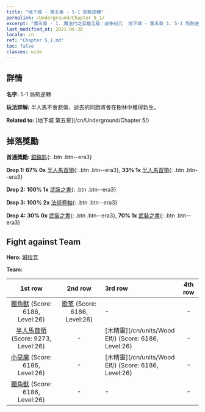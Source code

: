 ```yaml
---
title: "地下城 - 第五章 - 5-1 局勢逆轉"
permalink: /Underground/Chapter 5_1/
excerpt: "第五章 - 1. 魔法门之英雄无敌：战争纪元  地下城 - 第五章_1. 5-1 局勢逆轉"
last_modified_at: 2021-06-30
locale: cn
ref: "Chapter 5_1.md"
toc: false
classes: wide
---
```


## 詳情

 **名字:** 5-1 局勢逆轉

 **玩法詳解:**       半人馬不會悲傷，逝去的同胞將會在樹林中獲得新生。

 **Related to:** [地下城 第五章](/cn/Underground/Chapter 5/)

## 掉落獎勵

 **首通獎勵:** [銀鑰匙](/cn/Items/con_693/){: .btn .btn--era3}

 **Drop 1:** **67% 0x** [半人馬首領](/cn/Items/unt_199/){: .btn .btn--era3}, **33% 1x** [半人馬首領](/cn/Items/unt_199/){: .btn .btn--era3}

 **Drop 2:** **100% 1x** [武裝之書](/cn/Items/mat_25/){: .btn .btn--era3}

 **Drop 3:** **100% 2x** [法術卷軸](/cn/Items/con_694/){: .btn .btn--era3}

 **Drop 4:** **30% 0x** [武裝之書](/cn/Items/mat_18/){: .btn .btn--era3}, **70% 1x** [武裝之書](/cn/Items/mat_18/){: .btn .btn--era3}


## Fight against Team
 **Hero:** [姆拉克](/cn/heroes/Mullich/)

 **Team:**


  | 1st row | 2nd row | 3rd row | 4th row |
  |:----:|:----:|:----|:----:|
  | [獨角獸](/cn/units/Unicorn/) (Score: 6186, Level:26)  | [歌革](/cn/units/Gog/) (Score: 6186, Level:26)  | - | - |
  | [半人馬首領](/cn/units/Centaur/) (Score: 9273, Level:26)  | - | [木精靈](/cn/units/Wood Elf/) (Score: 6186, Level:26)  | - |
  | [小惡魔](/cn/units/Imp/) (Score: 6186, Level:26)  | - | [木精靈](/cn/units/Wood Elf/) (Score: 6186, Level:26)  | - |
  | [獨角獸](/cn/units/Unicorn/) (Score: 6186, Level:26)  | - | - | - |


